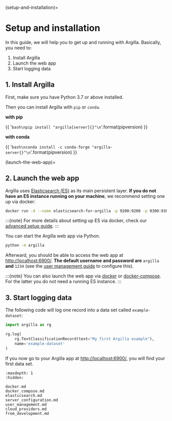 (setup-and-installation)=
# Setup and installation

In this guide, we will help you to get up and running with Argilla.
Basically, you need to:

1. Install Argilla
2. Launch the web app
3. Start logging data

## 1. Install Argilla

First, make sure you have Python 3.7 or above installed.

Then you can install Argilla with `pip` or `conda`.

**with pip**

{{ '```bash\npip install "argilla[server]{}"\n```'.format(pipversion) }}

**with conda**

{{ '```bash\nconda install -c conda-forge "argilla-server{}"\n```'.format(pipversion) }}

(launch-the-web-app)=
## 2. Launch the web app

Argilla uses [Elasticsearch (ES)](https://www.elastic.co/elasticsearch/) as its main persistent layer.
**If you do not have an ES instance running on your machine**, we recommend setting one up via docker:

```bash
docker run -d --name elasticsearch-for-argilla -p 9200:9200 -p 9300:9300 -e "ES_JAVA_OPTS=-Xms512m -Xmx512m" -e "discovery.type=single-node" docker.elastic.co/elasticsearch/elasticsearch-oss:7.10.2
```

:::{note}
For more details about setting up ES via docker, check our [advanced setup guide](setting-up-elasticsearch-via-docker).
:::

You can start the Argilla web app via Python.

```bash
python -m argilla
```

Afterward, you should be able to access the web app at [http://localhost:6900/](http://localhost:6900/).
**The default username and password are** `argilla` **and** `1234` (see the [user management guide](user-management.ipynb) to configure this).

:::{note}
You can also launch the web app via [docker](launching-the-web-app-via-docker) or [docker-compose](launching-the-web-app-via-docker-compose).
For the latter you do not need a running ES instance.
:::

## 3. Start logging data

The following code will log one record into a data set called `example-dataset`:

```python
import argilla as rg

rg.log(
    rg.TextClassificationRecord(text="My first Argilla example"),
    name='example-dataset'
)
```

If you now go to your Argilla app at [http://localhost:6900/](http://localhost:6900/), you will find your first data set.


```{toctree}
:maxdepth: 1
:hidden:

docker.md
docker_compose.md
elasticsearch.md
server_configuration.md
user_management.md
cloud_providers.md
from_development.md

```